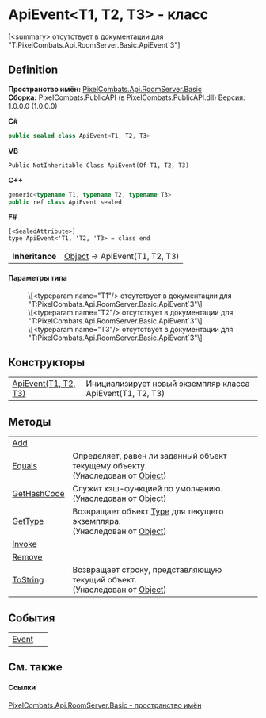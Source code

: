 # ApiEvent&lt;T1, T2, T3&gt; - класс


\[&lt;summary&gt; отсутствует в документации для "T:PixelCombats.Api.RoomServer.Basic.ApiEvent`3"\]



## Definition
**Пространство имён:** <a href="299769b5-0515-f682-c4bd-afa5af18175d">PixelCombats.Api.RoomServer.Basic</a>  
**Сборка:** PixelCombats.PublicAPI (в PixelCombats.PublicAPI.dll) Версия: 1.0.0.0 (1.0.0.0)

**C#**
``` C#
public sealed class ApiEvent<T1, T2, T3>

```
**VB**
``` VB
Public NotInheritable Class ApiEvent(Of T1, T2, T3)
```
**C++**
``` C++
generic<typename T1, typename T2, typename T3>
public ref class ApiEvent sealed
```
**F#**
``` F#
[<SealedAttribute>]
type ApiEvent<'T1, 'T2, 'T3> = class end
```

<table><tr><td><strong>Inheritance</strong></td><td><a href="https://learn.microsoft.com/dotnet/api/system.object" target="_blank" rel="noopener noreferrer">Object</a>  →  ApiEvent(T1, T2, T3)</td></tr>
</table>



#### Параметры типа
<dl><dt /><dd>\[&lt;typeparam name="T1"/&gt; отсутствует в документации для "T:PixelCombats.Api.RoomServer.Basic.ApiEvent`3"\]</dd><dt /><dd>\[&lt;typeparam name="T2"/&gt; отсутствует в документации для "T:PixelCombats.Api.RoomServer.Basic.ApiEvent`3"\]</dd><dt /><dd>\[&lt;typeparam name="T3"/&gt; отсутствует в документации для "T:PixelCombats.Api.RoomServer.Basic.ApiEvent`3"\]</dd></dl>

## Конструкторы
<table>
<tr>
<td><a href="c038d96f-0c67-707c-542a-1502e4654ade">ApiEvent(T1, T2, T3)</a></td>
<td>Инициализирует новый экземпляр класса ApiEvent(T1, T2, T3)</td></tr>
</table>

## Методы
<table>
<tr>
<td><a href="be71a026-646c-882c-bac4-0502a8ad6aaf">Add</a></td>
<td> </td></tr>
<tr>
<td><a href="https://learn.microsoft.com/dotnet/api/system.object.equals#system-object-equals(system-object)" target="_blank" rel="noopener noreferrer">Equals</a></td>
<td>Определяет, равен ли заданный объект текущему объекту.<br />(Унаследован от <a href="https://learn.microsoft.com/dotnet/api/system.object" target="_blank" rel="noopener noreferrer">Object</a>)</td></tr>
<tr>
<td><a href="https://learn.microsoft.com/dotnet/api/system.object.gethashcode#system-object-gethashcode" target="_blank" rel="noopener noreferrer">GetHashCode</a></td>
<td>Служит хэш-функцией по умолчанию.<br />(Унаследован от <a href="https://learn.microsoft.com/dotnet/api/system.object" target="_blank" rel="noopener noreferrer">Object</a>)</td></tr>
<tr>
<td><a href="https://learn.microsoft.com/dotnet/api/system.object.gettype#system-object-gettype" target="_blank" rel="noopener noreferrer">GetType</a></td>
<td>Возвращает объект <a href="https://learn.microsoft.com/dotnet/api/system.type" target="_blank" rel="noopener noreferrer">Type</a> для текущего экземпляра.<br />(Унаследован от <a href="https://learn.microsoft.com/dotnet/api/system.object" target="_blank" rel="noopener noreferrer">Object</a>)</td></tr>
<tr>
<td><a href="94b6e98d-c478-424f-9ea5-9a1c8a7ca370">Invoke</a></td>
<td> </td></tr>
<tr>
<td><a href="255060a1-cf2f-50d9-cd19-ee17b53c9211">Remove</a></td>
<td> </td></tr>
<tr>
<td><a href="https://learn.microsoft.com/dotnet/api/system.object.tostring#system-object-tostring" target="_blank" rel="noopener noreferrer">ToString</a></td>
<td>Возвращает строку, представляющую текущий объект.<br />(Унаследован от <a href="https://learn.microsoft.com/dotnet/api/system.object" target="_blank" rel="noopener noreferrer">Object</a>)</td></tr>
</table>

## События
<table>
<tr>
<td><a href="661732ee-e92a-488b-9334-991f1f0bddc2">Event</a></td>
<td> </td></tr>
</table>

## См. также


#### Ссылки
<a href="299769b5-0515-f682-c4bd-afa5af18175d">PixelCombats.Api.RoomServer.Basic - пространство имён</a>  
